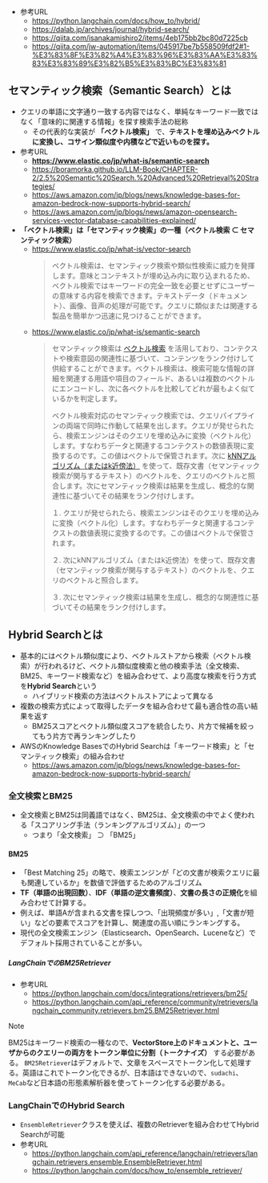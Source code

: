 - 参考URL
  - https://python.langchain.com/docs/how_to/hybrid/
  - https://dalab.jp/archives/journal/hybrid-search/
  - https://qiita.com/isanakamishiro2/items/4eb175bb2bc80d7225cb
  - https://qiita.com/jw-automation/items/045917be7b558509fdf2#1-%E3%83%8F%E3%82%A4%E3%83%96%E3%83%AA%E3%83%83%E3%83%89%E3%82%B5%E3%83%BC%E3%83%81

## セマンティック検索（Semantic Search）とは
- クエリの単語に文字通り一致する内容ではなく、単純なキーワード一致ではなく「意味的に関連する情報」を探す検索手法の総称
  - その代表的な実装が **「ベクトル検索」** で、**テキストを埋め込みベクトルに変換し、コサイン類似度や内積などで近いものを探す。**
- 参考URL
  - **https://www.elastic.co/jp/what-is/semantic-search**
  - https://boramorka.github.io/LLM-Book/CHAPTER-2/2.5%20Semantic%20Search.%20Advanced%20Retrieval%20Strategies/
  - https://aws.amazon.com/jp/blogs/news/knowledge-bases-for-amazon-bedrock-now-supports-hybrid-search/
  - https://aws.amazon.com/jp/blogs/news/amazon-opensearch-services-vector-database-capabilities-explained/
- **「ベクトル検索」は「セマンティック検索」の一種（ベクトル検索 ⊂ セマンティック検索）**
  - https://www.elastic.co/jp/what-is/vector-search  
    > ベクトル検索は、セマンティック検索や類似性検索に威力を発揮します。意味とコンテキストが埋め込み内に取り込まれるため、ベクトル検索ではキーワードの完全一致を必要とせずにユーザーの意味する内容を検索できます。テキストデータ（ドキュメント）、画像、音声の処理が可能です。クエリに類似または関連する製品を簡単かつ迅速に見つけることができます。
  - https://www.elastic.co/jp/what-is/semantic-search  
    > セマンティック検索は [ベクトル検索](https://www.elastic.co/jp/what-is/vector-search) を活用しており、コンテクストや検索意図の関連性に基づいて、コンテンツをランク付けして供給することができます。ベクトル検索は、検索可能な情報の詳細を関連する用語や項目のフィールド、あるいは複数のベクトルにエンコードし、次に各ベクトルを比較してどれが最もよく似ているかを判定します。
    > 
    > ベクトル検索対応のセマンティック検索では、クエリパイプラインの両端で同時に作動して結果を出します。クエリが発せられたら、検索エンジンはそのクエリを埋め込みに変換（ベクトル化）します。すなわちデータと関連するコンテクストの数値表現に変換するのです。この値はベクトルで保管されます。次に [kNNアルゴリズム（またはk近傍法）](https://www.elastic.co/jp/what-is/knn) を使って、既存文書（セマンティック検索が関与するテキスト）のベクトルを、クエリのベクトルと照合します。次にセマンティック検索は結果を生成し、概念的な関連性に基づいてその結果をランク付けします。
    > 
    > １. クエリが発せられたら、検索エンジンはそのクエリを埋め込みに変換（ベクトル化）します。すなわちデータと関連するコンテクストの数値表現に変換するのです。この値はベクトルで保管されます。
    >
    > ２. 次にkNNアルゴリズム（またはk近傍法）を使って、既存文書（セマンティック検索が関与するテキスト）のベクトルを、クエリのベクトルと照合します。
    >
    > ３. 次にセマンティック検索は結果を生成し、概念的な関連性に基づいてその結果をランク付けします。

## Hybrid Searchとは
- 基本的にはベクトル類似度により、ベクトルストアから検索（ベクトル検索）が行われるけど、ベクトル類似度検索と他の検索手法（全文検索、BM25、キーワード検索など）を組み合わせて、より高度な検索を行う方式を**Hybrid Search**という
  - ハイブリッド検索の方法はベクトルストアによって異なる
- 複数の検索方式によって取得したデータを組み合わせて最も適合性の高い結果を返す
  - BM25スコアとベクトル類似度スコアを統合したり、片方で候補を絞ってもう片方で再ランキングしたり
- AWSのKnowledge BasesでのHybrid Searchは「キーワード検索」と「セマンティック検索」の組み合わせ
  - https://aws.amazon.com/jp/blogs/news/knowledge-bases-for-amazon-bedrock-now-supports-hybrid-search/

### 全文検索とBM25
- 全文検索とBM25は同義語ではなく、BM25は、全文検索の中でよく使われる「スコアリング手法（ランキングアルゴリズム）」の一つ
  - つまり「全文検索」 ⊃ 「BM25」

#### BM25
- 「Best Matching 25」の略で、検索エンジンが「どの文書が検索クエリに最も関連しているか」を数値で評価するためのアルゴリズム
- **TF（単語の出現回数）**、**IDF（単語の逆文書頻度）**、**文書の長さの正規化**を組み合わせて計算する。
- 例えば、単語Aが含まれる文書を探しつつ、「出現頻度が多い」,「文書が短い」などの要素でスコアを計算し、関連度の高い順にランキングする。
- 現代の全文検索エンジン（Elasticsearch、OpenSearch、Luceneなど）でデフォルト採用されていることが多い。

##### LangChainでのBM25Retriever
- 参考URL
  - https://python.langchain.com/docs/integrations/retrievers/bm25/
  - https://python.langchain.com/api_reference/community/retrievers/langchain_community.retrievers.bm25.BM25Retriever.html

> [!NOTE]  
> BM25はキーワード検索の一種なので、**VectorStore上のドキュメントと、ユーザからのクエリーの両方をトークン単位に分割（トークナイズ）** する必要がある。
> `BM25Retriever`はデフォルトで、文章をスペースでトークン化して処理する。英語はこれでトークン化できるが、日本語はできないので、`sudachi`、`MeCab`など日本語の形態素解析器を使ってトークン化する必要がある。

### LangChainでのHybrid Search
- `EnsembleRetriever`クラスを使えば、複数のRetrieverを組み合わせてHybrid Searchが可能
- 参考URL
  - https://python.langchain.com/api_reference/langchain/retrievers/langchain.retrievers.ensemble.EnsembleRetriever.html
  - https://python.langchain.com/docs/how_to/ensemble_retriever/

